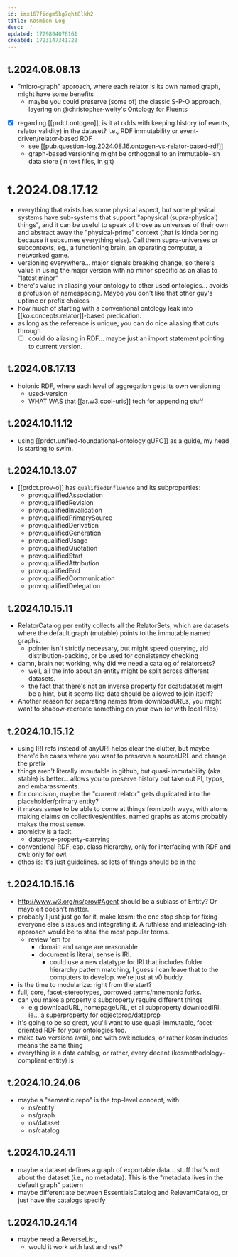 ```yaml
---
id: imx167fidgm5kg7qht8lkh2
title: Kosmion Log
desc: ''
updated: 1729804076161
created: 1723147341720
---
```


## t.2024.08.08.13

- "micro-graph" approach, where each relator is its own named graph, might have some benefits
  - maybe you could preserve (some of) the classic S-P-O approach, layering on @christopher-welty's Ontology for Fluents


- [x] regarding [[prdct.ontogen]], is it at odds with keeping history (of events, relator validity) in the dataset? i.e., RDF immutability or event-driven/relator-based RDF 
  - see [[pub.question-log.2024.08.16.ontogen-vs-relator-based-rdf]]
  - graph-based versioning might be orthogonal to an immutable-ish data store (in text files, in git)

# t.2024.08.17.12

- everything that exists has some physical aspect, but some physical systems have sub-systems that support "aphysical (supra-physical) things", and it can be useful to speak of those as universes of their own and abstract away the "physical-prime" context (that is kinda boring because it subsumes everything else). Call them supra-universes or subcontexts, eg., a functioning brain, an operating computer, a networked game.
- versioning everywhere... major signals breaking change, so there's value in using the major version with no minor specific as an alias to "latest minor"
- there's value in aliasing your ontology to other used ontologies... avoids a profusion of namespacing. Maybe you don't like that other guy's uptime or prefix choices
- how much of starting with a conventional ontology leak into [[ko.concepts.relator]]-based predication. 
- as long as the reference is unique, you can do nice aliasing that cuts through 
  - [ ] could do aliasing in RDF... maybe just an import statement pointing to current version.

## t.2024.08.17.13

- holonic RDF, where each level of aggregation gets its own versioning
  - used-version
  - WHAT WAS that [[ar.w3.cool-uris]] tech for appending stuff

## t.2024.10.11.12

- using [[prdct.unified-foundational-ontology.gUFO]] as a guide, my head is starting to swim.  

## t.2024.10.13.07

- [[prdct.prov-o]] has `qualifiedInfluence` and its subproperties:
  - prov:qualifiedAssociation
  - prov:qualifiedRevision
  - prov:qualifiedInvalidation
  - prov:qualifiedPrimarySource
  - prov:qualifiedDerivation
  - prov:qualifiedGeneration
  - prov:qualifiedUsage
  - prov:qualifiedQuotation
  - prov:qualifiedStart
  - prov:qualifiedAttribution
  - prov:qualifiedEnd
  - prov:qualifiedCommunication
  - prov:qualifiedDelegation


## t.2024.10.15.11

- RelatorCatalog per entity collects all the RelatorSets, which are datasets where the default graph (mutable) points to the immutable named graphs. 
  - pointer isn't strictly necessary, but might speed querying, aid distribution-packing, or be used for consistency checking
- damn, brain not working, why did we need a catalog of relatorsets?
  - well, all the info about an entity might be split across different datasets. 
  - the fact that there's not an inverse property for dcat:dataset might be a hint, but it seems like data should be allowed to join itself? 
- Another reason for separating names from downloadURLs, you might want to shadow-recreate something on your own (or with local files)

## t.2024.10.15.12

- using IRI refs instead of anyURI helps clear the clutter, but maybe there'd be cases where you want to preserve a sourceURL and change the prefix
- things aren't literally immutable in github, but quasi-immutability (aka stable) is better... allows you to preserve history but take out PI, typos, and embarassments.
- for concision, maybe the "current relator" gets duplicated into the placeholder/primary entity?
- it makes sense to be able to come at things from both ways, with atoms making claims on collectives/entities. named graphs as atoms probably makes the most sense.
- atomicity is a facit.
  - datatype-property-carrying
- conventional RDF, esp. class hierarchy, only for interfacing with RDF and owl: only for owl.
- ethos is: it's just guidelines. so lots of things should be in the 

## t.2024.10.15.16

- http://www.w3.org/ns/prov#Agent should be a sublass of Entity? Or mayb eit doesn't matter. 
- probably I just just go for it, make kosm: the one stop shop for fixing everyone else's issues and integrating it. A ruthless and misleading-ish approach would be to steal the most popular terms.
  - review 'em for
    - domain and range are reasonable
    - document is literal, sense is IRI.
      - could use a new datatype for IRI that includes folder hierarchy pattern matching, I guess I can leave that to the computers to develop. we're just at v0 buddy.
- is the time to modularize: right from the start?
- full, core, facet-stereotypes, borrowed terms/mnemonic forks.
- can you make a property's subproperty require different things
  - e.g downloadURL, homepageURL, et al subproperty downloadIRI. ie.., a superproperty for objectprop/dataprop
- it's going to be so great, you'll want to use quasi-immutable, facet-oriented RDF for your ontologies too.
- make two versions avail, one with owl:includes, or rather kosm:includes means the same thing 
- everything is a data catalog, or rather, every decent (kosmethodology-compliant entity) is


## t.2024.10.24.06

- maybe a "semantic repo" is the top-level concept, with:
  - ns/entity
  - ns/graph
  - ns/dataset
  - ns/catalog

## t.2024.10.24.11

- maybe a dataset defines a graph of exportable data... stuff that's not about the dataset (i.e., no metadata). This is the "metadata lives in the default graph" pattern
- maybe differentiate between EssentialsCatalog and RelevantCatalog, or just have the catalogs specify 

## t.2024.10.24.14

- maybe need a ReverseList, 
  - would it work with last and rest?